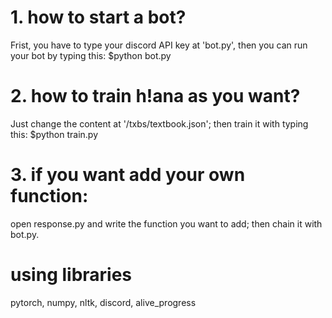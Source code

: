 # 1. how to start a bot?
Frist, you have to type your discord API key at 'bot.py', then you can run your bot by typing this: $python bot.py

# 2. how to train h!ana as you want?
Just change the content at '/txbs/textbook.json'; then train it with typing this: $python train.py

# 3. if you want add your own function:
open response.py and write the function you want to add; then chain it with bot.py.


# using libraries
pytorch, numpy, nltk, discord, alive_progress
